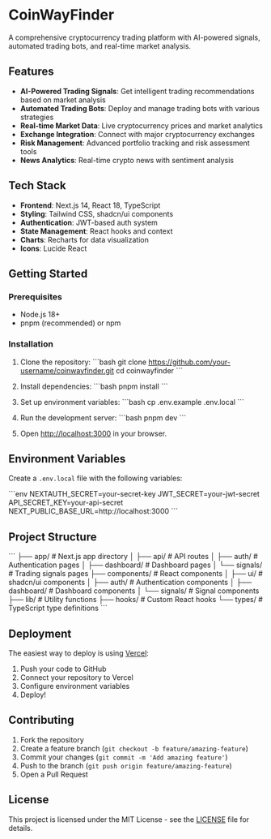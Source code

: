 # CoinWayFinder

A comprehensive cryptocurrency trading platform with AI-powered signals, automated trading bots, and real-time market analysis.

## Features

- **AI-Powered Trading Signals**: Get intelligent trading recommendations based on market analysis
- **Automated Trading Bots**: Deploy and manage trading bots with various strategies
- **Real-time Market Data**: Live cryptocurrency prices and market analytics
- **Exchange Integration**: Connect with major cryptocurrency exchanges
- **Risk Management**: Advanced portfolio tracking and risk assessment tools
- **News Analytics**: Real-time crypto news with sentiment analysis

## Tech Stack

- **Frontend**: Next.js 14, React 18, TypeScript
- **Styling**: Tailwind CSS, shadcn/ui components
- **Authentication**: JWT-based auth system
- **State Management**: React hooks and context
- **Charts**: Recharts for data visualization
- **Icons**: Lucide React

## Getting Started

### Prerequisites

- Node.js 18+ 
- pnpm (recommended) or npm

### Installation

1. Clone the repository:
\`\`\`bash
git clone https://github.com/your-username/coinwayfinder.git
cd coinwayfinder
\`\`\`

2. Install dependencies:
\`\`\`bash
pnpm install
\`\`\`

3. Set up environment variables:
\`\`\`bash
cp .env.example .env.local
\`\`\`

4. Run the development server:
\`\`\`bash
pnpm dev
\`\`\`

5. Open [http://localhost:3000](http://localhost:3000) in your browser.

## Environment Variables

Create a `.env.local` file with the following variables:

\`\`\`env
NEXTAUTH_SECRET=your-secret-key
JWT_SECRET=your-jwt-secret
API_SECRET_KEY=your-api-secret
NEXT_PUBLIC_BASE_URL=http://localhost:3000
\`\`\`

## Project Structure

\`\`\`
├── app/                    # Next.js app directory
│   ├── api/               # API routes
│   ├── auth/              # Authentication pages
│   ├── dashboard/         # Dashboard pages
│   └── signals/           # Trading signals pages
├── components/            # React components
│   ├── ui/               # shadcn/ui components
│   ├── auth/             # Authentication components
│   ├── dashboard/        # Dashboard components
│   └── signals/          # Signal components
├── lib/                  # Utility functions
├── hooks/                # Custom React hooks
└── types/                # TypeScript type definitions
\`\`\`

## Deployment

The easiest way to deploy is using [Vercel](https://vercel.com):

1. Push your code to GitHub
2. Connect your repository to Vercel
3. Configure environment variables
4. Deploy!

## Contributing

1. Fork the repository
2. Create a feature branch (`git checkout -b feature/amazing-feature`)
3. Commit your changes (`git commit -m 'Add amazing feature'`)
4. Push to the branch (`git push origin feature/amazing-feature`)
5. Open a Pull Request

## License

This project is licensed under the MIT License - see the [LICENSE](LICENSE) file for details.
